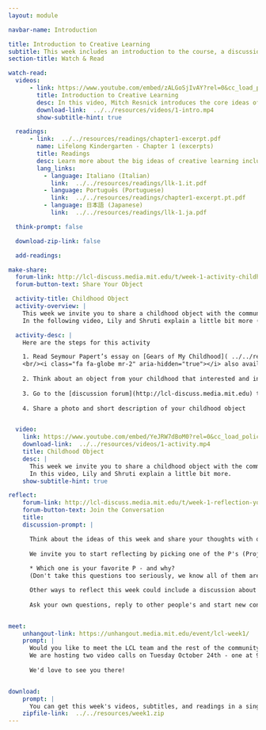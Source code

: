 ```yaml
---
layout: module

navbar-name: Introduction

title: Introduction to Creative Learning
subtitle: This week includes an introduction to the course, a discussion of the Lifelong Kindergarten approach, and an opportunity to share a childhood object
section-title: Watch & Read

watch-read:
  videos:
      - link: https://www.youtube.com/embed/zALGoSjIvAY?rel=0&cc_load_policy=1
        title: Introduction to Creative Learning
        desc: In this video, Mitch Resnick introduces the core ideas of creative learning and how those ideas are inspired by the way children learn in kindergarten.
        download-link:  ../../resources/videos/1-intro.mp4
        show-subtitle-hint: true

  readings:
      - link:  ../../resources/readings/chapter1-excerpt.pdf
        name: Lifelong Kindergarten - Chapter 1 (excerpts)
        title: Readings
        desc: Learn more about the big ideas of creative learning including the four P's and the creative learning spiral.
        lang_links:
          - language: Italiano (Italian)
            link:  ../../resources/readings/llk-1.it.pdf
          - language: Português (Portuguese)
            link:  ../../resources/readings/chapter1-excerpt.pt.pdf
          - language: 日本語 (Japanese)
            link:  ../../resources/readings/llk-1.ja.pdf

  think-prompt: false

  download-zip-link: false

  add-readings:

make-share:
  forum-link: http://lcl-discuss.media.mit.edu/t/week-1-activity-childhood-objects/22
  forum-button-text: Share Your Object

  activity-title: Childhood Object
  activity-overview: |
    This week we invite you to share a childhood object with the community.
    In the following video, Lily and Shruti explain a little bit more (subtitles available in multiple languages)

  activity-desc: |
    Here are the steps for this activity

    1. Read Seymour Papert’s essay on [Gears of My Childhood]( ../../resources/activity/week1/gears-v1.pdf) 
    <br/><i class="fa fa-globe mr-2" aria-hidden="true"></i> also available in [Italiano (Italian)]( ../../resources/activity/week1/gears-v1.it.pdf), [日本語 (Japanese)]( ../../resources/activity/week1/gears-v1.ja.pdf), [Português (Portuguese)]( ../../resources/activity/week1/gears-v1.pt.pdf), [Español (Spanish)]( ../../resources/activity/week1/gears-v1.es.pdf)
    
    2. Think about an object from your childhood that interested and influenced you
    
    3. Go to the [discussion forum](http://lcl-discuss.media.mit.edu) to see other people's objects
    
    4. Share a photo and short description of your childhood object


  video:
    link: https://www.youtube.com/embed/YeJRW7dBoM0?rel=0&cc_load_policy=1
    download-link:  ../../resources/videos/1-activity.mp4
    title: Childhood Object
    desc: |
      This week we invite you to share a childhood object with the community.
      In this video, Lily and Shruti explain a little bit more.
    show-subtitle-hint: true

reflect:
    forum-link: http://lcl-discuss.media.mit.edu/t/week-1-reflection-your-favorite-p/56
    forum-button-text: Join the Conversation
    title:
    discussion-prompt: |

      Think about the ideas of this week and share your thoughts with others, using the discussion forum and/or talking with your friends and colleagues in person if you are hosting a local meet-up.
      
      We invite you to start reflecting by picking one of the P's (Projects, Passion, Peers, and Play) and explaining why it is particularly important for you.
      
      * Which one is your favorite P - and why? 
      (Don't take this questions too seriously, we know all of them are important!)

      Other ways to reflect this week could include a discussion about A and X students, imagining the kindergarten approach in your learning environment, or sharing a favorite quote from the week's readings and explaining why it resonates with you.
      
      Ask your own questions, reply to other people's and start new conversations. We'd love to hear your ideas!


meet:
    unhangout-link: https://unhangout.media.mit.edu/event/lcl-week1/
    prompt: |
      Would you like to meet the LCL team and the rest of the community?
      We are hosting two video calls on Tuesday October 24th - one at 9am EST and another one at 4pm EST.
      
      We'd love to see you there!


download:
    prompt: |
      You can get this week's videos, subtitles, and readings in a single zip file for offline use.
    zipfile-link:  ../../resources/week1.zip
---
```

